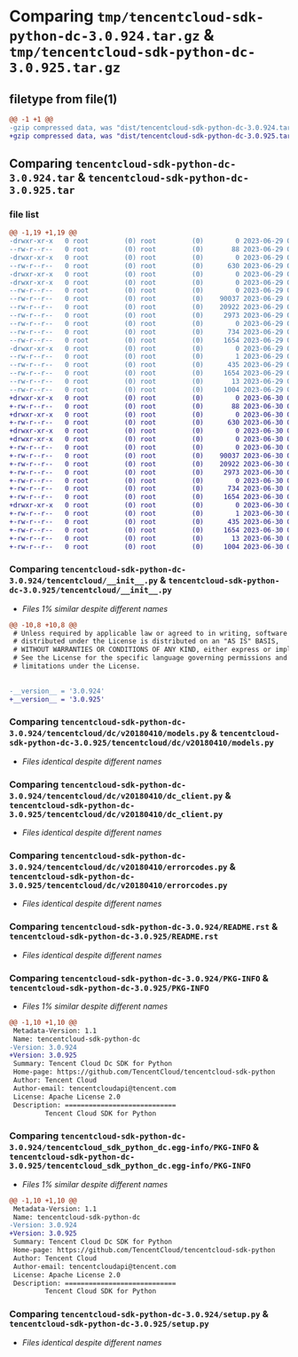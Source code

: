 # Comparing `tmp/tencentcloud-sdk-python-dc-3.0.924.tar.gz` & `tmp/tencentcloud-sdk-python-dc-3.0.925.tar.gz`

## filetype from file(1)

```diff
@@ -1 +1 @@
-gzip compressed data, was "dist/tencentcloud-sdk-python-dc-3.0.924.tar", last modified: Thu Jun 29 00:29:10 2023, max compression
+gzip compressed data, was "dist/tencentcloud-sdk-python-dc-3.0.925.tar", last modified: Fri Jun 30 02:05:43 2023, max compression
```

## Comparing `tencentcloud-sdk-python-dc-3.0.924.tar` & `tencentcloud-sdk-python-dc-3.0.925.tar`

### file list

```diff
@@ -1,19 +1,19 @@
-drwxr-xr-x   0 root         (0) root         (0)        0 2023-06-29 00:29:10.000000 tencentcloud-sdk-python-dc-3.0.924/
--rw-r--r--   0 root         (0) root         (0)       88 2023-06-29 00:29:10.000000 tencentcloud-sdk-python-dc-3.0.924/setup.cfg
-drwxr-xr-x   0 root         (0) root         (0)        0 2023-06-29 00:29:10.000000 tencentcloud-sdk-python-dc-3.0.924/tencentcloud/
--rw-r--r--   0 root         (0) root         (0)      630 2023-06-29 00:29:10.000000 tencentcloud-sdk-python-dc-3.0.924/tencentcloud/__init__.py
-drwxr-xr-x   0 root         (0) root         (0)        0 2023-06-29 00:29:10.000000 tencentcloud-sdk-python-dc-3.0.924/tencentcloud/dc/
-drwxr-xr-x   0 root         (0) root         (0)        0 2023-06-29 00:29:10.000000 tencentcloud-sdk-python-dc-3.0.924/tencentcloud/dc/v20180410/
--rw-r--r--   0 root         (0) root         (0)        0 2023-06-29 00:29:10.000000 tencentcloud-sdk-python-dc-3.0.924/tencentcloud/dc/v20180410/__init__.py
--rw-r--r--   0 root         (0) root         (0)    90037 2023-06-29 00:29:10.000000 tencentcloud-sdk-python-dc-3.0.924/tencentcloud/dc/v20180410/models.py
--rw-r--r--   0 root         (0) root         (0)    20922 2023-06-29 00:29:10.000000 tencentcloud-sdk-python-dc-3.0.924/tencentcloud/dc/v20180410/dc_client.py
--rw-r--r--   0 root         (0) root         (0)     2973 2023-06-29 00:29:10.000000 tencentcloud-sdk-python-dc-3.0.924/tencentcloud/dc/v20180410/errorcodes.py
--rw-r--r--   0 root         (0) root         (0)        0 2023-06-29 00:29:10.000000 tencentcloud-sdk-python-dc-3.0.924/tencentcloud/dc/__init__.py
--rw-r--r--   0 root         (0) root         (0)      734 2023-06-29 00:29:10.000000 tencentcloud-sdk-python-dc-3.0.924/README.rst
--rw-r--r--   0 root         (0) root         (0)     1654 2023-06-29 00:29:10.000000 tencentcloud-sdk-python-dc-3.0.924/PKG-INFO
-drwxr-xr-x   0 root         (0) root         (0)        0 2023-06-29 00:29:10.000000 tencentcloud-sdk-python-dc-3.0.924/tencentcloud_sdk_python_dc.egg-info/
--rw-r--r--   0 root         (0) root         (0)        1 2023-06-29 00:29:10.000000 tencentcloud-sdk-python-dc-3.0.924/tencentcloud_sdk_python_dc.egg-info/dependency_links.txt
--rw-r--r--   0 root         (0) root         (0)      435 2023-06-29 00:29:10.000000 tencentcloud-sdk-python-dc-3.0.924/tencentcloud_sdk_python_dc.egg-info/SOURCES.txt
--rw-r--r--   0 root         (0) root         (0)     1654 2023-06-29 00:29:10.000000 tencentcloud-sdk-python-dc-3.0.924/tencentcloud_sdk_python_dc.egg-info/PKG-INFO
--rw-r--r--   0 root         (0) root         (0)       13 2023-06-29 00:29:10.000000 tencentcloud-sdk-python-dc-3.0.924/tencentcloud_sdk_python_dc.egg-info/top_level.txt
--rw-r--r--   0 root         (0) root         (0)     1004 2023-06-29 00:29:10.000000 tencentcloud-sdk-python-dc-3.0.924/setup.py
+drwxr-xr-x   0 root         (0) root         (0)        0 2023-06-30 02:05:43.000000 tencentcloud-sdk-python-dc-3.0.925/
+-rw-r--r--   0 root         (0) root         (0)       88 2023-06-30 02:05:43.000000 tencentcloud-sdk-python-dc-3.0.925/setup.cfg
+drwxr-xr-x   0 root         (0) root         (0)        0 2023-06-30 02:05:43.000000 tencentcloud-sdk-python-dc-3.0.925/tencentcloud/
+-rw-r--r--   0 root         (0) root         (0)      630 2023-06-30 02:05:43.000000 tencentcloud-sdk-python-dc-3.0.925/tencentcloud/__init__.py
+drwxr-xr-x   0 root         (0) root         (0)        0 2023-06-30 02:05:43.000000 tencentcloud-sdk-python-dc-3.0.925/tencentcloud/dc/
+drwxr-xr-x   0 root         (0) root         (0)        0 2023-06-30 02:05:43.000000 tencentcloud-sdk-python-dc-3.0.925/tencentcloud/dc/v20180410/
+-rw-r--r--   0 root         (0) root         (0)        0 2023-06-30 02:05:43.000000 tencentcloud-sdk-python-dc-3.0.925/tencentcloud/dc/v20180410/__init__.py
+-rw-r--r--   0 root         (0) root         (0)    90037 2023-06-30 02:05:43.000000 tencentcloud-sdk-python-dc-3.0.925/tencentcloud/dc/v20180410/models.py
+-rw-r--r--   0 root         (0) root         (0)    20922 2023-06-30 02:05:43.000000 tencentcloud-sdk-python-dc-3.0.925/tencentcloud/dc/v20180410/dc_client.py
+-rw-r--r--   0 root         (0) root         (0)     2973 2023-06-30 02:05:43.000000 tencentcloud-sdk-python-dc-3.0.925/tencentcloud/dc/v20180410/errorcodes.py
+-rw-r--r--   0 root         (0) root         (0)        0 2023-06-30 02:05:43.000000 tencentcloud-sdk-python-dc-3.0.925/tencentcloud/dc/__init__.py
+-rw-r--r--   0 root         (0) root         (0)      734 2023-06-30 02:05:43.000000 tencentcloud-sdk-python-dc-3.0.925/README.rst
+-rw-r--r--   0 root         (0) root         (0)     1654 2023-06-30 02:05:43.000000 tencentcloud-sdk-python-dc-3.0.925/PKG-INFO
+drwxr-xr-x   0 root         (0) root         (0)        0 2023-06-30 02:05:43.000000 tencentcloud-sdk-python-dc-3.0.925/tencentcloud_sdk_python_dc.egg-info/
+-rw-r--r--   0 root         (0) root         (0)        1 2023-06-30 02:05:43.000000 tencentcloud-sdk-python-dc-3.0.925/tencentcloud_sdk_python_dc.egg-info/dependency_links.txt
+-rw-r--r--   0 root         (0) root         (0)      435 2023-06-30 02:05:43.000000 tencentcloud-sdk-python-dc-3.0.925/tencentcloud_sdk_python_dc.egg-info/SOURCES.txt
+-rw-r--r--   0 root         (0) root         (0)     1654 2023-06-30 02:05:43.000000 tencentcloud-sdk-python-dc-3.0.925/tencentcloud_sdk_python_dc.egg-info/PKG-INFO
+-rw-r--r--   0 root         (0) root         (0)       13 2023-06-30 02:05:43.000000 tencentcloud-sdk-python-dc-3.0.925/tencentcloud_sdk_python_dc.egg-info/top_level.txt
+-rw-r--r--   0 root         (0) root         (0)     1004 2023-06-30 02:05:43.000000 tencentcloud-sdk-python-dc-3.0.925/setup.py
```

### Comparing `tencentcloud-sdk-python-dc-3.0.924/tencentcloud/__init__.py` & `tencentcloud-sdk-python-dc-3.0.925/tencentcloud/__init__.py`

 * *Files 1% similar despite different names*

```diff
@@ -10,8 +10,8 @@
 # Unless required by applicable law or agreed to in writing, software
 # distributed under the License is distributed on an "AS IS" BASIS,
 # WITHOUT WARRANTIES OR CONDITIONS OF ANY KIND, either express or implied.
 # See the License for the specific language governing permissions and
 # limitations under the License.
 
 
-__version__ = '3.0.924'
+__version__ = '3.0.925'
```

### Comparing `tencentcloud-sdk-python-dc-3.0.924/tencentcloud/dc/v20180410/models.py` & `tencentcloud-sdk-python-dc-3.0.925/tencentcloud/dc/v20180410/models.py`

 * *Files identical despite different names*

### Comparing `tencentcloud-sdk-python-dc-3.0.924/tencentcloud/dc/v20180410/dc_client.py` & `tencentcloud-sdk-python-dc-3.0.925/tencentcloud/dc/v20180410/dc_client.py`

 * *Files identical despite different names*

### Comparing `tencentcloud-sdk-python-dc-3.0.924/tencentcloud/dc/v20180410/errorcodes.py` & `tencentcloud-sdk-python-dc-3.0.925/tencentcloud/dc/v20180410/errorcodes.py`

 * *Files identical despite different names*

### Comparing `tencentcloud-sdk-python-dc-3.0.924/README.rst` & `tencentcloud-sdk-python-dc-3.0.925/README.rst`

 * *Files identical despite different names*

### Comparing `tencentcloud-sdk-python-dc-3.0.924/PKG-INFO` & `tencentcloud-sdk-python-dc-3.0.925/PKG-INFO`

 * *Files 1% similar despite different names*

```diff
@@ -1,10 +1,10 @@
 Metadata-Version: 1.1
 Name: tencentcloud-sdk-python-dc
-Version: 3.0.924
+Version: 3.0.925
 Summary: Tencent Cloud Dc SDK for Python
 Home-page: https://github.com/TencentCloud/tencentcloud-sdk-python
 Author: Tencent Cloud
 Author-email: tencentcloudapi@tencent.com
 License: Apache License 2.0
 Description: ============================
         Tencent Cloud SDK for Python
```

### Comparing `tencentcloud-sdk-python-dc-3.0.924/tencentcloud_sdk_python_dc.egg-info/PKG-INFO` & `tencentcloud-sdk-python-dc-3.0.925/tencentcloud_sdk_python_dc.egg-info/PKG-INFO`

 * *Files 1% similar despite different names*

```diff
@@ -1,10 +1,10 @@
 Metadata-Version: 1.1
 Name: tencentcloud-sdk-python-dc
-Version: 3.0.924
+Version: 3.0.925
 Summary: Tencent Cloud Dc SDK for Python
 Home-page: https://github.com/TencentCloud/tencentcloud-sdk-python
 Author: Tencent Cloud
 Author-email: tencentcloudapi@tencent.com
 License: Apache License 2.0
 Description: ============================
         Tencent Cloud SDK for Python
```

### Comparing `tencentcloud-sdk-python-dc-3.0.924/setup.py` & `tencentcloud-sdk-python-dc-3.0.925/setup.py`

 * *Files identical despite different names*

